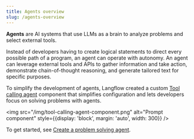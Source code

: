 ```yaml
---
title: Agents overview
slug: /agents-overview
---
```


**Agents** are AI systems that use LLMs as a brain to analyze problems and select external tools.

Instead of developers having to create logical statements to direct every possible path of a program, an agent can operate with autonomy. An agent can leverage external tools and APIs to gather information and take action, demonstrate chain-of-thought reasoning, and generate tailored text for specific purposes.

To simplify the development of agents, Langflow created a custom [Tool calling agent](/components-agents#agent-component) component that simplifies configuration and lets developers focus on solving problems with agents.

<img src="/img/tool-calling-agent-component.png" alt="Prompt component" style={{display: 'block', margin: 'auto', width: 300}} />

To get started, see [Create a problem solving agent](/agents-tool-calling-agent-component).